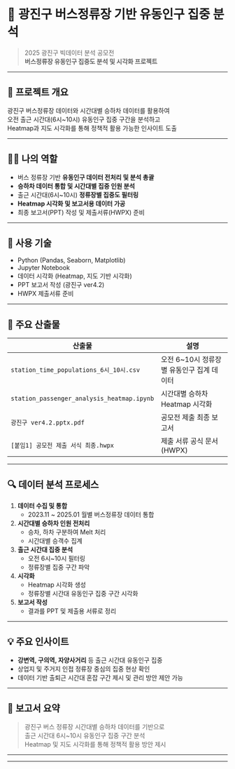 # 🚏 광진구 버스정류장 기반 유동인구 집중 분석

> 2025 광진구 빅데이터 분석 공모전  
> **버스정류장 유동인구 집중도 분석 및 시각화 프로젝트**  

---

## 📌 프로젝트 개요
광진구 버스정류장 데이터와 시간대별 승하차 데이터를 활용하여  
오전 출근 시간대(6시~10시) 유동인구 집중 구간을 분석하고  
Heatmap과 지도 시각화를 통해 정책적 활용 가능한 인사이트 도출

---

## 🧑‍💻 나의 역할
- 버스 정류장 기반 **유동인구 데이터 전처리 및 분석 총괄**
- **승하차 데이터 통합 및 시간대별 집중 인원 분석**
- 출근 시간대(6시~10시) **정류장별 집중도 필터링**
- **Heatmap 시각화 및 보고서용 데이터 가공**
- 최종 보고서(PPT) 작성 및 제출서류(HWPX) 준비

---

## 🔧 사용 기술
- Python (Pandas, Seaborn, Matplotlib)
- Jupyter Notebook
- 데이터 시각화 (Heatmap, 지도 기반 시각화)
- PPT 보고서 작성 (광진구 ver4.2)
- HWPX 제출서류 준비

---

## 📂 주요 산출물
| 산출물 | 설명 |
|---|---|
| `station_time_populations_6시_10시.csv` | 오전 6~10시 정류장별 유동인구 집계 데이터 |
| `station_passenger_analysis_heatmap.ipynb` | 시간대별 승하차 Heatmap 시각화 |
| `광진구 ver4.2.pptx.pdf` | 공모전 제출 최종 보고서 |
| `[붙임1] 공모전 제출 서식 최종.hwpx` | 제출 서류 공식 문서 (HWPX) |

---

## 🔍 데이터 분석 프로세스

1. **데이터 수집 및 통합**
    - 2023.11 ~ 2025.01 월별 버스정류장 데이터 통합
2. **시간대별 승하차 인원 전처리**
    - 승차, 하차 구분하여 Melt 처리
    - 시간대별 승객수 집계
3. **출근 시간대 집중 분석**
    - 오전 6시~10시 필터링
    - 정류장별 집중 구간 파악
4. **시각화**
    - Heatmap 시각화 생성
    - 정류장별 시간대 유동인구 집중 구간 시각화
5. **보고서 작성**
    - 결과를 PPT 및 제출용 서류로 정리

---

## 💡 주요 인사이트
- **강변역, 구의역, 자양사거리** 등 출근 시간대 유동인구 집중
- 상업지 및 주거지 인접 정류장 중심의 집중 현상 확인
- 데이터 기반 출퇴근 시간대 혼잡 구간 제시 및 관리 방안 제안 가능

---

## 📜 보고서 요약
> 광진구 버스 정류장 시간대별 승하차 데이터를 기반으로  
> 출근 시간대 6시~10시 유동인구 집중 구간 분석  
> Heatmap 및 지도 시각화를 통해 정책적 활용 방안 제시  

---


---
